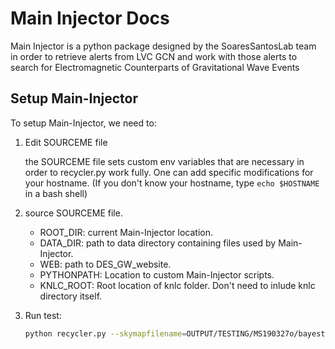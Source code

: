 # Main Injector Docs

Main Injector is a python package designed by the SoaresSantosLab team in order to retrieve alerts from LVC GCN and work with those alerts to search for Electromagnetic Counterparts of Gravitational Wave Events

## Setup Main-Injector

To setup Main-Injector, we need to:
    
1. Edit SOURCEME file

    the SOURCEME file sets custom env variables that are necessary in order to recycler.py work fully. One can add specific modifications for your hostname. (If you don't know your hostname, type `echo $HOSTNAME` in a bash shell) 

2. source SOURCEME file.
    - ROOT_DIR: current Main-Injector location.
    - DATA_DIR: path to data directory containing files used by Main-Injector.
    - WEB: path to DES_GW_website.
    - PYTHONPATH: Location to custom Main-Injector scripts.
    - KNLC_ROOT: Root location of knlc folder. Don't need to inlude knlc directory itself.
3. Run test:
    ```bash
    python recycler.py --skymapfilename=OUTPUT/TESTING/MS190327o/bayestar.fits.gz --triggerpath=OUTPUT/TESTING/ --triggerid=MS190327o
    ```

